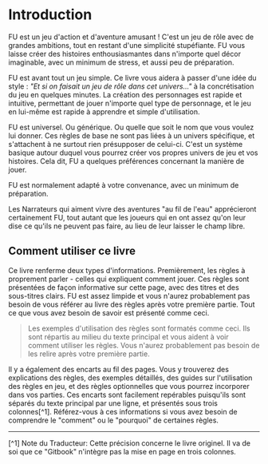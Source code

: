 # Introduction

FU est un jeu d'action et d'aventure amusant ! C'est un jeu de rôle avec de grandes ambitions, tout en restant d'une simplicité stupéfiante. FU vous laisse créer des histoires enthousiasmantes dans n'importe quel décor imaginable, avec un minimum de stress, et aussi peu de préparation.

FU est avant tout un jeu simple. Ce livre vous aidera à passer d'une idée du style : *"Et si on faisait un jeu de rôle dans cet univers..."* à la concrétisation du jeu en quelques minutes. La création des personnages est rapide et intuitive, permettant de jouer n'importe quel type de personnage, et le jeu en lui-même est rapide à apprendre et simple d'utilisation.

FU est universel. Ou générique. Ou quelle que soit le nom que vous voulez lui donner. Ces règles de base ne sont pas liées à un univers spécifique, et s'attachent à ne surtout rien présupposer de celui-ci. C'est un système basique autour duquel vous pourrez créer vos propres univers de jeu et vos histoires. Cela dit, FU a quelques préférences concernant la manière de jouer.

FU est normalement adapté à votre convenance, avec un minimum de préparation.

Les Narrateurs qui aiment vivre des aventures "au fil de l'eau" apprécieront certainement FU, tout autant que les joueurs qui en ont assez qu'on leur dise ce qu'ils ne peuvent pas faire, au lieu de leur laisser le champ libre.

## Comment utiliser ce livre

Ce livre renferme deux types d'informations. Premièrement, les règles à proprement parler - celles qui expliquent comment jouer. Ces règles sont présentées de façon informative sur cette page, avec des titres et des sous-titres clairs. FU est assez limpide et vous n'aurez probablement pas besoin de vous référer au livre des règles après votre première partie. Tout ce que vous avez besoin de savoir est présenté comme ceci.

> Les exemples d'utilisation des règles sont formatés comme ceci. Ils sont répartis au milieu du texte principal et vous aident à voir comment utiliser les règles. Vous n'aurez probablement pas besoin de les relire après votre première partie.

Il y a également des encarts au fil des pages. Vous y trouverez des explications des règles, des exemples détaillés, des guides sur l'utilisation des règles en jeu, et des règles optionnelles que vous pourrez incorporer dans vos parties. Ces encarts sont facilement repérables puisqu'ils sont séparés du texte principal par une ligne, et présentés sous trois colonnes[^1]. Référez-vous à ces informations si vous avez besoin de comprendre le "comment" ou le "pourquoi" de certaines règles.

----

[^1] Note du Traducteur: Cette précision concerne le livre originel. Il va de soi que ce "Gitbook" n'intègre pas la mise en page en trois colonnes.
